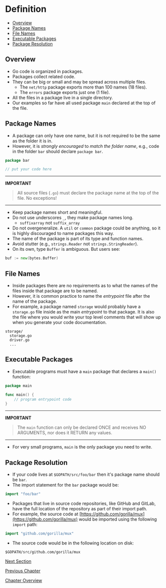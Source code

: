 # Definition

- [Overview](#overview)
- [Package Names](#package-names)
- [File Names](#file-names)
- [Executable Packages](#executable-packages)
- [Package Resolution](#package-resolution)

## Overview

- Go code is organized in packages.
- Packages collect related code.
- They can be big or small and may be spread across multiple files.
    - The `net/http` package exports more than 100 names (18 files).
    - The `errors` package exports just one (1 file).
- All the files in a package live in a single directory.
- Our examples so far have all used package `main` declared at the top of the file.

## Package Names

- A package can only have one name, but it is not required to be the same as the folder it is in.
- However, it is _strongly encouraged_ to _match the folder name_, e.g., code in the folder `bar`
  should declare `package bar`.

```go
package bar

// put your code here
```

---
__IMPORTANT__
> All source files (`.go`) must declare the package name at the top of the file. No exceptions!
---

- Keep package names short and meaningful.
- Do not use underscores `_`, they make package names long.
    - `suffixarray` not `suffix_array`
- Do not overgeneralize. A `util` or `common` package could be anything, so it is highly discouraged to name packages
  this way.
- The name of the package is part of its type and function names.
- Avoid stutter (e.g., `strings.Reader` not `strings.StringReader`). 
- On its own, type `Buffer` is ambiguous. But users see:

```go
buf := new(bytes.Buffer)
```

## File Names

- Inside packages there are no requirements as to what the names of the files inside that package are to be named.
- However, it is common practice to name the _entrypoint_ file after the name of the package.
- For example, a package named `storage` would probably have a `storage.go` file inside as the main _entrypoint_ to that
  package. It is also the file where you would write your top level comments that will show up when you generate your
  code documentation.

```
storage/
  storage.go
  driver.go
  ...
```

## Executable Packages

- Executable programs must have a `main` package that declares a `main()` function:

```go
package main

func main() {
	// program entrypoint code
}
```

---
__IMPORTANT__
> The `main` function can only be declared ONCE and receives NO ARGUMENTS, nor does it RETURN any values.
---

- For very small programs, `main` is the only package you need to write.

## Package Resolution

- If your code lives at `$GOPATH/src/foo/bar` then it's package name should be `bar`.
- The import statement for the `bar` package would be:

```go
import "foo/bar"
```

- Packages that live in source code repositories, like GitHub and GitLab, have the full location of the repository as
  part of their import path.
- For example, the source code at [https://github.com/gorilla/mux](https://github.com/gorilla/mux) would be imported
  using the following `import` path:

```go
import "github.com/gorilla/mux"
```

- The source code would be in the following location on disk:

```
$GOPATH/src/github.com/gorilla/mux
```

[Next Section](02-scope-and-visibility.md)

[Previous Chapter](../01-syntax-and-types/README.md)

[Chapter Overview](README.md)
